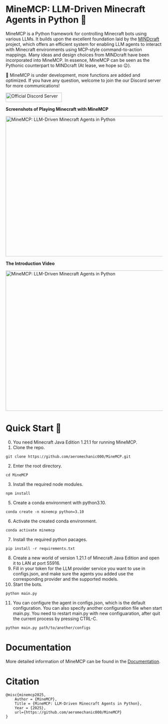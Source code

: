 # MineMCP: LLM-Driven Minecraft Agents in Python 🤖

MineMCP is a Python framework for controlling Minecraft bots using various LLMs. It builds upon the excellent foundation laid by the <a href="https://github.com/kolbytn/mindcraft">MINDcraft</a> project, which offers an efficient system for enabling LLM agents to interact with Minecraft environments using MCP-style command-to-action mappings. Many ideas and design choices from MINDcraft have been incorporated into MineMCP. In essence, MineMCP can be seen as the Pythonic counterpart to MINDcraft (At lease, we hope so 😉).

🦾 MineMCP is under development, more functions are added and optimized. If you have any question, welcome to join the our Discord server for more communications! 

<a href="https://discord.gg/zAxFt9cZs8" target="_blank"><img src="https://s2.loli.net/2025/04/08/BOwDWH3XiyTAZgb.png" alt="Official Discord Server" width="180" height="30"></a>

**Screenshots of Playing Minecraft with MineMCP**

<img src="https://s2.loli.net/2025/04/09/CKwbHroZaj4xJSU.gif" alt="MineMCP: LLM-Driven Minecraft Agents in Python" width="800" height="450">

**The Introduction Video**

<a href="https://www.youtube.com/watch?v=9phN6OWPmKg" target="_blank"><img src="https://s2.loli.net/2025/04/09/Kk35BEwvVlUuq9C.png" alt="MineMCP: LLM-Driven Minecraft Agents in Python" width="800" height="450"></a>

# Quick Start 🚀
0. You need Minecraft Java Edition 1.21.1 for running MineMCP. 
1. Clone the repo.
```
git clone https://github.com/aeromechanic000/MineMCP.git
```
2. Enter the root directory.
```
cd MineMCP
```
3. Install the required node modules.
```
npm install 
```
5. Create a conda environment with python3.10.
```
conda create -n minemcp python=3.10
```
6. Activate the created conda environment. 
```
conda activate minemcp
```
7. Install the required python pacages. 
```
pip install -r requirements.txt
```
8. Create a new world of version 1.21.1 of Minecraft Java Edition and open it to LAN at port 55916.
9. Fill in your token for the LLM provider service you want to use in configs.json, and make sure the agents you added use the corresponding provider and the supported models.
10. Start the bots. 
```
python main.py
```
11. You can configure the agent in configs.json, which is the default configuration. You can also specify another configuration file when start main.py. You need to restart main.py with new configuaration, after quit the current process by pressing CTRL-C.
```
python main.py path/to/another/configs
```

# Documentation

More detailed information of MineMCP can be found in the [Documentation](https://github.com/aeromechanic000/MineMCP/tree/main/doc).

# Citation
```
@misc{minemcp2025,
    Author = {MineMCP},
    Title = {MineMCP: LLM-Driven Minecraft Agents in Python},
    Year = {2025},
    url={https://github.com/aeromechanic000/MineMCP}
}
```
